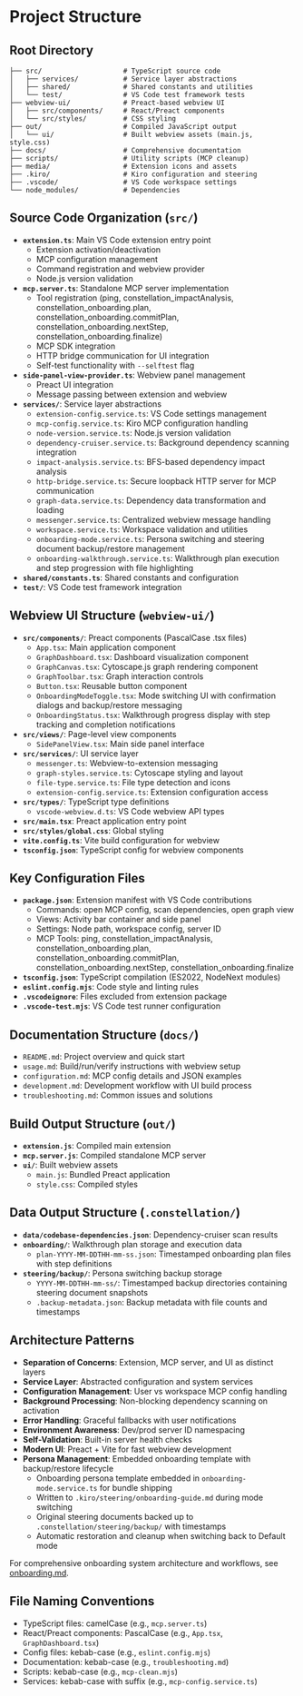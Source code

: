 # Project Structure

## Root Directory
```
├── src/                    # TypeScript source code
│   ├── services/           # Service layer abstractions
│   ├── shared/             # Shared constants and utilities
│   └── test/               # VS Code test framework tests
├── webview-ui/             # Preact-based webview UI
│   ├── src/components/     # React/Preact components
│   └── src/styles/         # CSS styling
├── out/                    # Compiled JavaScript output
│   └── ui/                 # Built webview assets (main.js, style.css)
├── docs/                   # Comprehensive documentation
├── scripts/                # Utility scripts (MCP cleanup)
├── media/                  # Extension icons and assets
├── .kiro/                  # Kiro configuration and steering
├── .vscode/                # VS Code workspace settings
└── node_modules/           # Dependencies
```

## Source Code Organization (`src/`)
- **`extension.ts`**: Main VS Code extension entry point
  - Extension activation/deactivation
  - MCP configuration management
  - Command registration and webview provider
  - Node.js version validation
- **`mcp.server.ts`**: Standalone MCP server implementation
  - Tool registration (ping, constellation_impactAnalysis, constellation_onboarding.plan, constellation_onboarding.commitPlan, constellation_onboarding.nextStep, constellation_onboarding.finalize)
  - MCP SDK integration
  - HTTP bridge communication for UI integration
  - Self-test functionality with `--selftest` flag
- **`side-panel-view-provider.ts`**: Webview panel management
  - Preact UI integration
  - Message passing between extension and webview
- **`services/`**: Service layer abstractions
  - `extension-config.service.ts`: VS Code settings management
  - `mcp-config.service.ts`: Kiro MCP configuration handling
  - `node-version.service.ts`: Node.js version validation
  - `dependency-cruiser.service.ts`: Background dependency scanning integration
  - `impact-analysis.service.ts`: BFS-based dependency impact analysis
  - `http-bridge.service.ts`: Secure loopback HTTP server for MCP communication
  - `graph-data.service.ts`: Dependency data transformation and loading
  - `messenger.service.ts`: Centralized webview message handling
  - `workspace.service.ts`: Workspace validation and utilities
  - `onboarding-mode.service.ts`: Persona switching and steering document backup/restore management
  - `onboarding-walkthrough.service.ts`: Walkthrough plan execution and step progression with file highlighting
- **`shared/constants.ts`**: Shared constants and configuration
- **`test/`**: VS Code test framework integration

## Webview UI Structure (`webview-ui/`)
- **`src/components/`**: Preact components (PascalCase .tsx files)
  - `App.tsx`: Main application component
  - `GraphDashboard.tsx`: Dashboard visualization component
  - `GraphCanvas.tsx`: Cytoscape.js graph rendering component
  - `GraphToolbar.tsx`: Graph interaction controls
  - `Button.tsx`: Reusable button component
  - `OnboardingModeToggle.tsx`: Mode switching UI with confirmation dialogs and backup/restore messaging
  - `OnboardingStatus.tsx`: Walkthrough progress display with step tracking and completion notifications
- **`src/views/`**: Page-level view components
  - `SidePanelView.tsx`: Main side panel interface
- **`src/services/`**: UI service layer
  - `messenger.ts`: Webview-to-extension messaging
  - `graph-styles.service.ts`: Cytoscape styling and layout
  - `file-type.service.ts`: File type detection and icons
  - `extension-config.service.ts`: Extension configuration access
- **`src/types/`**: TypeScript type definitions
  - `vscode-webview.d.ts`: VS Code webview API types
- **`src/main.tsx`**: Preact application entry point
- **`src/styles/global.css`**: Global styling
- **`vite.config.ts`**: Vite build configuration for webview
- **`tsconfig.json`**: TypeScript config for webview components

## Key Configuration Files
- **`package.json`**: Extension manifest with VS Code contributions
  - Commands: open MCP config, scan dependencies, open graph view
  - Views: Activity bar container and side panel
  - Settings: Node path, workspace config, server ID
  - MCP Tools: ping, constellation_impactAnalysis, constellation_onboarding.plan, constellation_onboarding.commitPlan, constellation_onboarding.nextStep, constellation_onboarding.finalize
- **`tsconfig.json`**: TypeScript compilation (ES2022, NodeNext modules)
- **`eslint.config.mjs`**: Code style and linting rules
- **`.vscodeignore`**: Files excluded from extension package
- **`.vscode-test.mjs`**: VS Code test runner configuration

## Documentation Structure (`docs/`)
- `README.md`: Project overview and quick start
- `usage.md`: Build/run/verify instructions with webview setup
- `configuration.md`: MCP config details and JSON examples
- `development.md`: Development workflow with UI build process
- `troubleshooting.md`: Common issues and solutions

## Build Output Structure (`out/`)
- **`extension.js`**: Compiled main extension
- **`mcp.server.js`**: Compiled standalone MCP server
- **`ui/`**: Built webview assets
  - `main.js`: Bundled Preact application
  - `style.css`: Compiled styles

## Data Output Structure (`.constellation/`)
- **`data/codebase-dependencies.json`**: Dependency-cruiser scan results
- **`onboarding/`**: Walkthrough plan storage and execution data
  - `plan-YYYY-MM-DDTHH-mm-ss.json`: Timestamped onboarding plan files with step definitions
- **`steering/backup/`**: Persona switching backup storage
  - `YYYY-MM-DDTHH-mm-ss/`: Timestamped backup directories containing steering document snapshots
  - `.backup-metadata.json`: Backup metadata with file counts and timestamps

## Architecture Patterns
- **Separation of Concerns**: Extension, MCP server, and UI as distinct layers
- **Service Layer**: Abstracted configuration and system services
- **Configuration Management**: User vs workspace MCP config handling
- **Background Processing**: Non-blocking dependency scanning on activation
- **Error Handling**: Graceful fallbacks with user notifications
- **Environment Awareness**: Dev/prod server ID namespacing
- **Self-Validation**: Built-in server health checks
- **Modern UI**: Preact + Vite for fast webview development
- **Persona Management**: Embedded onboarding template with backup/restore lifecycle
  - Onboarding persona template embedded in `onboarding-mode.service.ts` for bundle shipping
  - Written to `.kiro/steering/onboarding-guide.md` during mode switching
  - Original steering documents backed up to `.constellation/steering/backup/` with timestamps
  - Automatic restoration and cleanup when switching back to Default mode

For comprehensive onboarding system architecture and workflows, see [onboarding.md](onboarding.md).

## File Naming Conventions
- TypeScript files: camelCase (e.g., `mcp.server.ts`)
- React/Preact components: PascalCase (e.g., `App.tsx`, `GraphDashboard.tsx`)
- Config files: kebab-case (e.g., `eslint.config.mjs`)
- Documentation: kebab-case (e.g., `troubleshooting.md`)
- Scripts: kebab-case (e.g., `mcp-clean.mjs`)
- Services: kebab-case with suffix (e.g., `mcp-config.service.ts`)